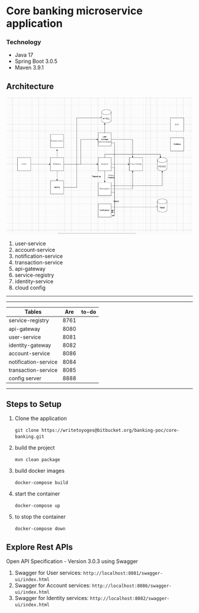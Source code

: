 # **Core banking microservice application**


### **Technology**
*    Java 17
*    Spring Boot 3.0.5
*    Maven 3.9.1


## Architecture
![img.png](img.png)
1. user-service
2. account-service
3. notification-service
4. transaction-service
5. api-gateway
6. service-registry
7. identity-service
8. cloud config

---

---
| Tables               | Are  | to-do |
|----------------------|:----:|------:|
| service-registry     | 8761 |       |
| api-gateway          | 8080 |       |
| user-service         | 8081 |       |
| identity-gateway     | 8082 |       |
| account-service      | 8086 |       |
| notification-service | 8084 |       |
| transaction-service  | 8085 |       |
| config server        | 8888 |       |  

---

## Steps to Setup

1. Clone the application

    ```git clone https://writetoyoges@bitbucket.org/banking-poc/core-banking.git```
2. build the project

    ```mvn clean package```
3. build docker images

   ```docker-compose build```
4. start the container

    ```docker-compose up```
5. to stop the container
   
    ```docker-compose down```


## Explore Rest APIs
Open API Specification - Version 3.0.3 using Swagger

1. Swagger for User services:
   ```http://localhost:8081/swagger-ui/index.html```
2. Swagger for Account services:
   ```http://localhost:8086/swagger-ui/index.html```
3. Swagger for Identity services:
   ```http://localhost:8082/swagger-ui/index.html```
